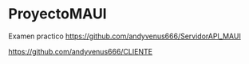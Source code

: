 # ProyectoMAUI

Examen practico
https://github.com/andyvenus666/ServidorAPI_MAUI

https://github.com/andyvenus666/CLIENTE
